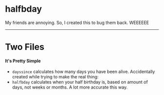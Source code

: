 # halfbday
My friends are annoying. So, I created this to bug them back. WEEEEEE

-------
# Two Files
#### It's Pretty Simple

- `dayssince` calculates how many days you have been alive.
  Accidentally created while trying to make the real thing:
- `halfbday` calculates when your half birthday is, based on amount of
  days, not weeks or months. A lot more accurate this way.
